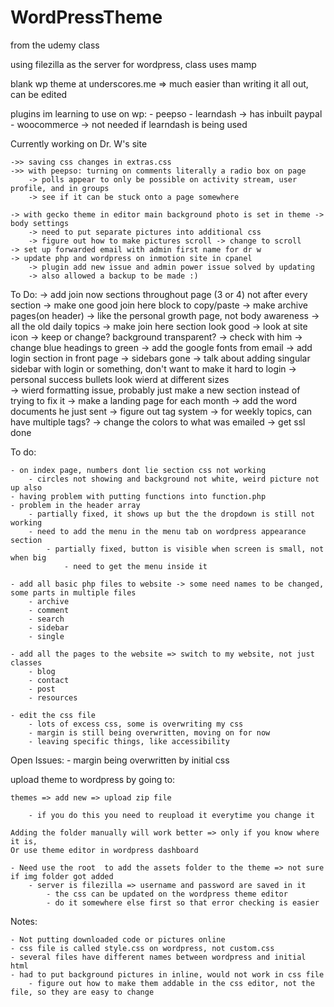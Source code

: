 # WordPressTheme

from the udemy class

using filezilla as the server for wordpress, class uses mamp

blank wp theme at underscores.me
	 => much easier than writing it all out, can be edited 

plugins im learning to use on wp:
	- peepso
	- learndash -> has inbuilt paypal
	- woocommerce -> not needed if learndash is being used

Currently working on Dr. W's site 

	->> saving css changes in extras.css
	->> with peepso: turning on comments literally a radio box on page
		-> polls appear to only be possible on activity stream, user profile, and in groups
		-> see if it can be stuck onto a page somewhere
	
	-> with gecko theme in editor main background photo is set in theme -> body settings
		-> need to put separate pictures into additional css
		-> figure out how to make pictures scroll -> change to scroll
	-> set up forwarded email with admin first name for dr w
	-> update php and wordpress on inmotion site in cpanel
		-> plugin add new issue and admin power issue solved by updating
		-> also allowed a backup to be made :)
		
		
To Do:
	-> add join now sections throughout page (3 or 4) not after every section
		-> make one good join here block to copy/paste
	-> make archive pages(on header) -> like the personal growth page, not body awareness
		-> all the old daily topics
	-> make join here section look good
	-> look at site icon -> keep or change? background transparent? 
		-> check with him
	-> change blue headings to green
	-> add the google fonts from email
	-> add login section in front page -> sidebars gone 
		-> talk about adding singular sidebar with login or something, don't want to make it hard to login
	-> personal success bullets look wierd at different sizes  
		-> wierd formatting issue, probably just make a new section instead of trying to fix it
	-> make a landing page for each month
	-> add the word documents he just sent
	-> figure out tag system -> for weekly topics, can have multiple tags?
	-> change the colors to what was emailed
	-> get ssl done

	

To do: 

	- on index page, numbers dont lie section css not working
		- circles not showing and background not white, weird picture not up also
	- having problem with putting functions into function.php
	- problem in the header array 
		- partially fixed, it shows up but the the dropdown is still not working
		- need to add the menu in the menu tab on wordpress appearance section
			- partially fixed, button is visible when screen is small, not when big
				- need to get the menu inside it

	- add all basic php files to website -> some need names to be changed, some parts in multiple files
		- archive
		- comment
		- search
		- sidebar
		- single
	
	- add all the pages to the website => switch to my website, not just classes
		- blog
		- contact
		- post
		- resources	
	
	- edit the css file
		- lots of excess css, some is overwriting my css
		- margin is still being overwritten, moving on for now
		- leaving specific things, like accessibility
		
		
Open Issues:
	- margin being overwritten by initial css
		

upload theme to wordpress by going to:

	themes => add new => upload zip file
	
		- if you do this you need to reupload it everytime you change it
		
	Adding the folder manually will work better => only if you know where it is, 
	Or use theme editor in wordpress dashboard
	
	- Need use the root  to add the assets folder to the theme => not sure if img folder got added
		- server is filezilla => username and password are saved in it
			- the css can be updated on the wordpress theme editor
			- do it somewhere else first so that error checking is easier

Notes:

	- Not putting downloaded code or pictures online
	- css file is called style.css on wordpress, not custom.css
	- several files have different names between wordpress and initial html
	- had to put background pictures in inline, would not work in css file
		- figure out how to make them addable in the css editor, not the file, so they are easy to change
